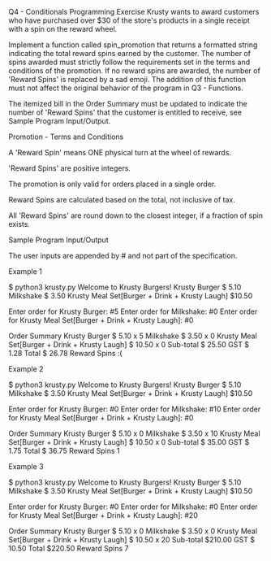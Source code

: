 Q4 - Conditionals
Programming Exercise
Krusty wants to award customers who have purchased over $30 of the store's products in a single receipt with a spin on the reward wheel. 

Implement a function called spin_promotion that returns a formatted string indicating the total reward spins earned by the customer. The number of spins awarded must strictly follow the requirements set in the terms and conditions of the promotion.  If no reward spins are awarded, the number of 'Reward Spins' is replaced by a sad emoji. The addition of this function must not affect the original behavior of the program in Q3 - Functions.  

The itemized bill in the Order Summary must be updated to indicate the number of 'Reward Spins' that the customer is entitled to receive, see Sample Program Input/Output.

Promotion - Terms and Conditions

A 'Reward Spin' means ONE physical turn at the wheel of rewards. 

'Reward Spins' are positive integers. 

The promotion is only valid for orders placed in a single order. 

Reward Spins are calculated based on the total, not inclusive of tax. 

All 'Reward Spins' are round down to the closest integer, if a fraction of spin exists. 

Sample Program Input/Output

 The user inputs are appended by # and not part of the specification. 

Example 1

$ python3 krusty.py
Welcome to Krusty Burgers!
Krusty Burger                                    $ 5.10
Milkshake                                        $ 3.50
Krusty Meal Set[Burger + Drink + Krusty Laugh]   $10.50

Enter order for Krusty Burger: #5
Enter order for Milkshake: #0
Enter order for Krusty Meal Set[Burger + Drink + Krusty Laugh]: #0

Order Summary
Krusty Burger                                    $  5.10 x  5
Milkshake                                        $  3.50 x  0
Krusty Meal Set[Burger + Drink + Krusty Laugh]   $ 10.50 x  0
Sub-total                                        $ 25.50
GST                                              $  1.28
Total                                            $ 26.78
Reward Spins                                     :(  
   

Example 2

$ python3 krusty.py
Welcome to Krusty Burgers!
Krusty Burger                                    $ 5.10
Milkshake                                        $ 3.50
Krusty Meal Set[Burger + Drink + Krusty Laugh]   $10.50

Enter order for Krusty Burger: #0
Enter order for Milkshake: #10
Enter order for Krusty Meal Set[Burger + Drink + Krusty Laugh]: #0

Order Summary
Krusty Burger                                    $  5.10 x  0
Milkshake                                        $  3.50 x 10
Krusty Meal Set[Burger + Drink + Krusty Laugh]   $ 10.50 x  0
Sub-total                                        $ 35.00
GST                                              $  1.75
Total                                            $ 36.75
Reward Spins                                           1

Example 3

$ python3 krusty.py
Welcome to Krusty Burgers!
Krusty Burger                                    $ 5.10
Milkshake                                        $ 3.50
Krusty Meal Set[Burger + Drink + Krusty Laugh]   $10.50

Enter order for Krusty Burger: #0
Enter order for Milkshake: #0
Enter order for Krusty Meal Set[Burger + Drink + Krusty Laugh]: #20

Order Summary
Krusty Burger                                    $  5.10 x  0
Milkshake                                        $  3.50 x  0
Krusty Meal Set[Burger + Drink + Krusty Laugh]   $ 10.50 x 20
Sub-total                                        $210.00
GST                                              $ 10.50
Total                                            $220.50
Reward Spins                                           7